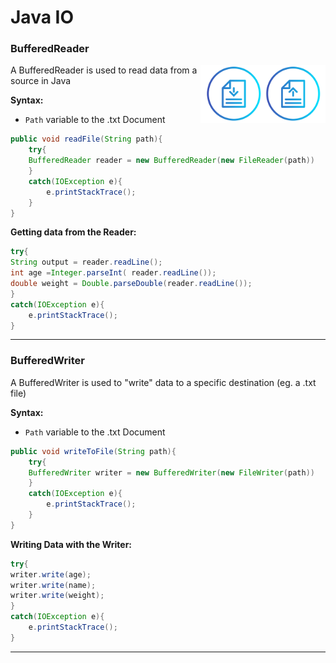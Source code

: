 # Java IO

### BufferedReader

 <img src="image.png" alt="inline drawing" width="200px" style="float:right; margin-right:0px;" /> 

A BufferedReader is used to read data from a source in Java <br>



**Syntax:**

- `Path` variable to the .txt Document

```java
public void readFile(String path){
    try{
    BufferedReader reader = new BufferedReader(new FileReader(path))
    }
    catch(IOException e){
        e.printStackTrace();
    }
}
```

**Getting data from the Reader:**

```java
try{
String output = reader.readLine();
int age =Integer.parseInt( reader.readLine());
double weight = Double.parseDouble(reader.readLine());
}
catch(IOException e){
    e.printStackTrace();
}
```

---

### BufferedWriter

A BufferedWriter is used to "write" data to a specific destination (eg. a .txt file)

**Syntax:**

- `Path` variable to the .txt Document

```java
public void writeToFile(String path){
    try{
    BufferedWriter writer = new BufferedWriter(new FileWriter(path))
    }
    catch(IOException e){
        e.printStackTrace();
    }
}
```

**Writing Data with the Writer:**

```java
try{
writer.write(age);
writer.write(name);
writer.write(weight);
}
catch(IOException e){
    e.printStackTrace();
}
```
--- 

